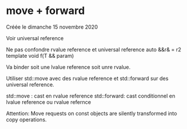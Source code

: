 
#  move + forward 
Créée le dimanche 15 novembre 2020


Voir universal reference

Ne pas confondre rvalue reference et  universal reference
auto &&r& = r2
template <T> void f(T && param)

Va binder soit une lvalue reference soit unre rvalue.

Utiliser std::move avec des rvalue reference et std::forward sur des universal reference.

std::move : cast en rvalue reference
std::forward: cast conditionnel en lvalue reference ou rvalue refernce

Attention:
Move requests on const objects are silently transformed into copy operations.
